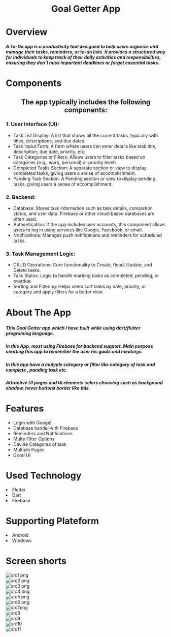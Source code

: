 <h1 align="center">Goal Getter App</h1>
 <h1>Overview</h1>
 <h5>
  
A To-Do app is a productivity tool designed to help users organize and manage their tasks, reminders, or to-do lists. It provides a structured way for individuals to keep track of their daily activities and responsibilities, ensuring they don’t miss important deadlines or forget essential tasks.
</h5>
 
<h1>Components</h1>
<h2 align="center">The app typically includes the following components:</h2>
<h3>1. User Interface (UI):</h3>
<ul>
 <li>Task List Display: A list that shows all the current tasks, typically with titles, descriptions, and due dates.</li>
 <li>Task Inpiut Form:  A form where users can enter details like task title, description, due date, priority, etc.</li>
 <li>Task Categories or Filters: Allows users to filter tasks based on categories (e.g., work, personal) or priority levels.</li>
 <li>Completed Tasks Section: A separate section or view to display completed tasks, giving users a sense of accomplishment.</li>
 <li>Panding Task Section: A Pending section or view to display pending tasks, giving users a sense of accomplishment.</li>
</ul>

 <h3>2. Backend:</h3>
<ul>
 <li>Database: Stores task information such as task details, completion status, and user data. Firebase or other cloud-based databases are often used.</li>
 <li>Authentication:  If the app includes user accounts, this component allows users to log in using services like Google, Facebook, or email.</li>
 <li>Notifications: Manages push notifications and reminders for scheduled tasks.</li>
</ul>

 <h3>3. Task Management Logic:</h3>
<ul>
 <li>CRUD Operations: Core functionality to Create, Read, Update, and Delete tasks.</li>
 <li>Task Status:  Logic to handle marking tasks as completed, pending, or overdue.</li>
 <li>Sorting and Filtering: Helps users sort tasks by date, priority, or category and apply filters for a better view.</li>
</ul>

<h1>About The App</h1>
<h5>
 <h5>This Goal Getter app which I have built while using dart/flutter programing language.</h5>
 <h5> In this App, most using Firebase for backend support.
  Main purpose creating this app to remember the user his goals and meatings.
 </h5>
 <h5>In this app have a mulyple category or filter like category of task and complete , panding task etc.</h5>
 <h5>Attractive UI pages and Ui elements colors choosing such as backgound shadow, hover buttons border like this.</h5>

 
<h1>Features</h1>
<ul>
  <li>Login with Googel</li>
 <li>Database handel with Firebase</li>
 <li>Reminders and Notifications</li>
 <li>Multy Filter Options </li>
 <li>Devide Categores of task</li>
 <li>Multiple Pages</li>
<li>Good UI</li>
</ul>
<h1>Used Technology</h1>
<li>Flutter</li>
<li>Dart</li>
<li>Firebase</li>
<h1>Supporting Plateform</h1>
<li>Android</li>
<li>Windows</li>

<h1>Screen shorts</h1>
 
![src1 png](https://github.com/user-attachments/assets/3b348f31-db0a-476b-b1b6-6f4f9343d407)
<br>
![src2 png](https://github.com/user-attachments/assets/8083fe56-8dad-4983-86f5-f4f9bd64061e)
<br>
![src3 png](https://github.com/user-attachments/assets/6412caa1-04e9-4003-8ba0-962b94af16ec)
<br>
![src4 png](https://github.com/user-attachments/assets/21901e71-2735-43c3-9dac-37bcccd684a4)
<br>
![src5 png](https://github.com/user-attachments/assets/e83f539c-1384-4c1a-a103-590da7b9a00d)
<br>
![src6 png](https://github.com/user-attachments/assets/f7405787-6788-4ddd-b48c-c899ad4c47d4)
<br>
![src7png](https://github.com/user-attachments/assets/46af4006-c825-4d3f-a521-68ba402161a6)
<br>
![src8](https://github.com/user-attachments/assets/25531318-2a42-48e8-8310-ca9ec2b7f42e)
<br>
![src9](https://github.com/user-attachments/assets/8c2592ff-6a01-4dc0-a365-13ce69c82138)
<br>
![src10](https://github.com/user-attachments/assets/9a4ee12d-d743-4615-a383-eb7bc0a3c578)
<br>
![src11](https://github.com/user-attachments/assets/bff156b5-0c55-4f5e-857d-066d6dab6192)

 
